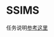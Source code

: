 # SSIMS 

任务说明[参考这里](https://github.com/asche910/SSIMS/blob/master/2017%E7%BA%A7%E6%95%B0%E6%8D%AE%E7%BB%93%E6%9E%84%E8%AF%BE%E7%A8%8B%E8%AE%BE%E8%AE%A1%E4%BB%BB%E5%8A%A1%E4%B9%A62019.1%EF%BC%88%E8%AE%A1%E7%AE%97%E6%9C%BA%E3%80%81%E8%BD%AF%E4%BB%B6%E3%80%81%E7%BD%91%E7%BB%9C%E3%80%81%E4%BF%A1%E5%AE%89%EF%BC%89.pdf)
